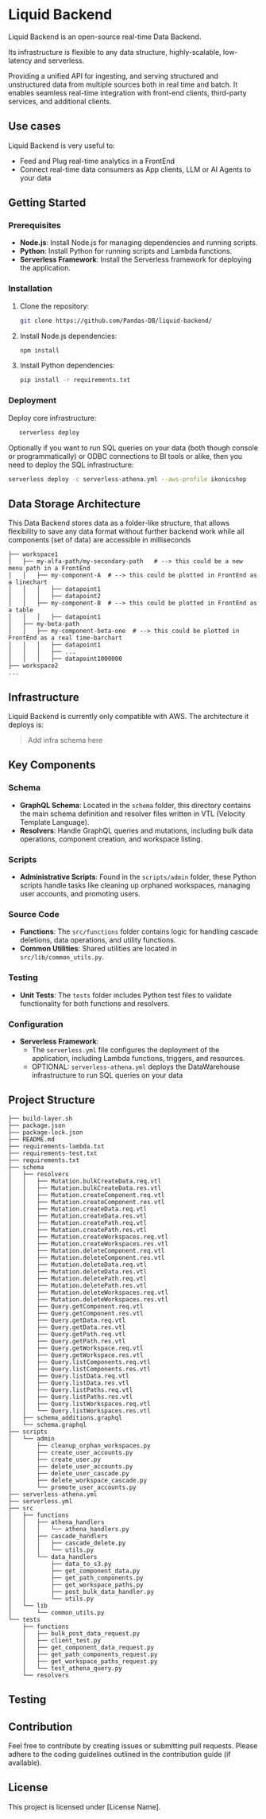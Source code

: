 # Liquid Backend

Liquid Backend is an open-source real-time Data Backend. 

Its infrastructure is flexible to any data structure, highly-scalable, low-latency and serverless. 

Providing a unified API for ingesting, and serving structured and unstructured data 
from multiple sources both in real time and batch. It enables seamless real-time
integration with front-end clients, third-party services, and additional clients.

## Use cases

Liquid Backend is very useful to:

- Feed and Plug real-time analytics in a FrontEnd
- Connect real-time data consumers as App clients, LLM or AI Agents to your data

## Getting Started

### Prerequisites
- **Node.js**: Install Node.js for managing dependencies and running scripts.
- **Python**: Install Python for running scripts and Lambda functions.
- **Serverless Framework**: Install the Serverless framework for deploying the application.

### Installation
1. Clone the repository:
   ```bash
   git clone https://github.com/Pandas-DB/liquid-backend/
   ```
2. Install Node.js dependencies:
   ```bash
   npm install
   ```
3. Install Python dependencies:
   ```bash
   pip install -r requirements.txt
   ```

### Deployment

Deploy core infrastructure:
```bash
   serverless deploy
```

Optionally if you want to run SQL queries on your data (both though console or programmatically)
or ODBC connections to BI tools or alike, then you need to deploy the SQL infrastructure:

```bash
serverless deploy -c serverless-athena.yml --aws-profile ikonicshop
```

## Data Storage Architecture

This Data Backend stores data as a folder-like structure, that allows flexibility to save
any data format without further backend work while all components (set of data)
are accessible in milliseconds

```
├── workspace1
│   ├── my-alfa-path/my-secondary-path   # --> this could be a new menu path in a FrontEnd
│   │   ├── my-component-A  # --> this could be plotted in FrontEnd as a linechart
│   │   │   ├── datapoint1
│   │   │   ├── datapoint2
│   │   ├── my-component-B  # --> this could be plotted in FrontEnd as a table
│   │   │   ├── datapoint1
│   ├── my-beta-path
│   │   ├── my-component-beta-one  # --> this could be plotted in FrontEnd as a real time-barchart
│   │   │   ├── datapoint1
│   │   │   ├── ...
│   │   │   ├── datapoint1000000
├── workspace2
...
```

## Infrastructure

Liquid Backend is currently only compatible with AWS. The architecture it deploys is:

> Add infra schema here


## Key Components

### Schema
- **GraphQL Schema**: Located in the `schema` folder, this directory contains the main schema definition and resolver files written in VTL (Velocity Template Language).
- **Resolvers**: Handle GraphQL queries and mutations, including bulk data operations, component creation, and workspace listing.

### Scripts
- **Administrative Scripts**: Found in the `scripts/admin` folder, these Python scripts handle tasks like cleaning up orphaned workspaces, managing user accounts, and promoting users.

### Source Code
- **Functions**: The `src/functions` folder contains logic for handling cascade deletions, data operations, and utility functions.
- **Common Utilities**: Shared utilities are located in `src/lib/common_utils.py`.

### Testing
- **Unit Tests**: The `tests` folder includes Python test files to validate functionality for both functions and resolvers.

### Configuration
- **Serverless Framework**: 
  - The `serverless.yml` file configures the deployment of the application, including Lambda functions, triggers, and resources.
  - OPTIONAL: `serverless-athena.yml` deploys the DataWarehouse infrastructure to run SQL queries on your data 

## Project Structure

```
├── build-layer.sh
├── package.json
├── package-lock.json
├── README.md
├── requirements-lambda.txt
├── requirements-test.txt
├── requirements.txt
├── schema
│   ├── resolvers
│   │   ├── Mutation.bulkCreateData.req.vtl
│   │   ├── Mutation.bulkCreateData.res.vtl
│   │   ├── Mutation.createComponent.req.vtl
│   │   ├── Mutation.createComponent.res.vtl
│   │   ├── Mutation.createData.req.vtl
│   │   ├── Mutation.createData.res.vtl
│   │   ├── Mutation.createPath.req.vtl
│   │   ├── Mutation.createPath.res.vtl
│   │   ├── Mutation.createWorkspaces.req.vtl
│   │   ├── Mutation.createWorkspaces.res.vtl
│   │   ├── Mutation.deleteComponent.req.vtl
│   │   ├── Mutation.deleteComponent.res.vtl
│   │   ├── Mutation.deleteData.req.vtl
│   │   ├── Mutation.deleteData.res.vtl
│   │   ├── Mutation.deletePath.req.vtl
│   │   ├── Mutation.deletePath.res.vtl
│   │   ├── Mutation.deleteWorkspaces.req.vtl
│   │   ├── Mutation.deleteWorkspaces.res.vtl
│   │   ├── Query.getComponent.req.vtl
│   │   ├── Query.getComponent.res.vtl
│   │   ├── Query.getData.req.vtl
│   │   ├── Query.getData.res.vtl
│   │   ├── Query.getPath.req.vtl
│   │   ├── Query.getPath.res.vtl
│   │   ├── Query.getWorkspace.req.vtl
│   │   ├── Query.getWorkspace.res.vtl
│   │   ├── Query.listComponents.req.vtl
│   │   ├── Query.listComponents.res.vtl
│   │   ├── Query.listData.req.vtl
│   │   ├── Query.listData.res.vtl
│   │   ├── Query.listPaths.req.vtl
│   │   ├── Query.listPaths.res.vtl
│   │   ├── Query.listWorkspaces.req.vtl
│   │   └── Query.listWorkspaces.res.vtl
│   ├── schema_additions.graphql
│   └── schema.graphql
├── scripts
│   └── admin
│       ├── cleanup_orphan_workspaces.py
│       ├── create_user_accounts.py
│       ├── create_user.py
│       ├── delete_user_accounts.py
│       ├── delete_user_cascade.py
│       ├── delete_workspace_cascade.py
│       └── promote_user_accounts.py
├── serverless-athena.yml
├── serverless.yml
├── src
│   ├── functions
│   │   ├── athena_handlers
│   │   │   └── athena_handlers.py
│   │   ├── cascade_handlers
│   │   │   ├── cascade_delete.py
│   │   │   └── utils.py
│   │   └── data_handlers
│   │       ├── data_to_s3.py
│   │       ├── get_component_data.py
│   │       ├── get_path_components.py
│   │       ├── get_workspace_paths.py
│   │       ├── post_bulk_data_handler.py
│   │       └── utils.py
│   └── lib
│       └── common_utils.py
└── tests
    ├── functions
    │   ├── bulk_post_data_request.py
    │   ├── client_test.py
    │   ├── get_component_data_request.py
    │   ├── get_path_components_request.py
    │   ├── get_workspace_paths_request.py
    │   └── test_athena_query.py
    └── resolvers
```

## Testing

## Contribution
Feel free to contribute by creating issues or submitting pull requests. Please adhere to the coding guidelines outlined in the contribution guide (if available).

## License
This project is licensed under [License Name].

